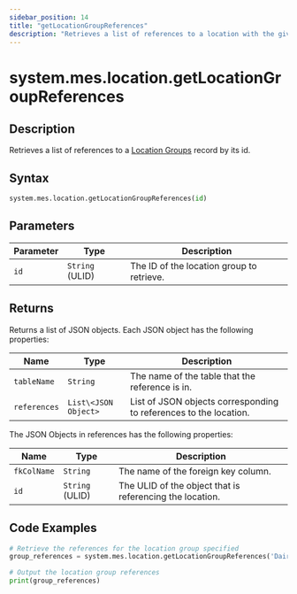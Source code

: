 ```yaml
---
sidebar_position: 14
title: "getLocationGroupReferences"
description: "Retrieves a list of references to a location with the given id."
---
```


# system.mes.location.getLocationGroupReferences

## Description

Retrieves a list of references to a [Location Groups](../../data-model/location-model/location-group) record by its id.

## Syntax
```python
system.mes.location.getLocationGroupReferences(id)
```

## Parameters

| Parameter  | Type            | Description                               |
|------------|-----------------|-------------------------------------------|
| `id`       | `String` (ULID) | The ID of the location group to retrieve. |

## Returns

Returns a list of JSON objects. Each JSON object has the following properties:

| Name         | Type                 | Description                                                        |
|--------------|----------------------|--------------------------------------------------------------------|
| `tableName`  | `String`             | The name of the table that the reference is in.                    |
| `references` | `List\<JSON Object>` | List of JSON objects corresponding to references to the location.  |

The JSON Objects in references has the following properties:

| Name        | Type            | Description                                              |
|-------------|-----------------|----------------------------------------------------------|
| `fkColName` | `String`        | The name of the foreign key column.                      |
| `id`        | `String` (ULID) | The ULID of the object that is referencing the location. |

## Code Examples

```python
# Retrieve the references for the location group specified
group_references = system.mes.location.getLocationGroupReferences('DairyCo')

# Output the location group references
print(group_references)
```
